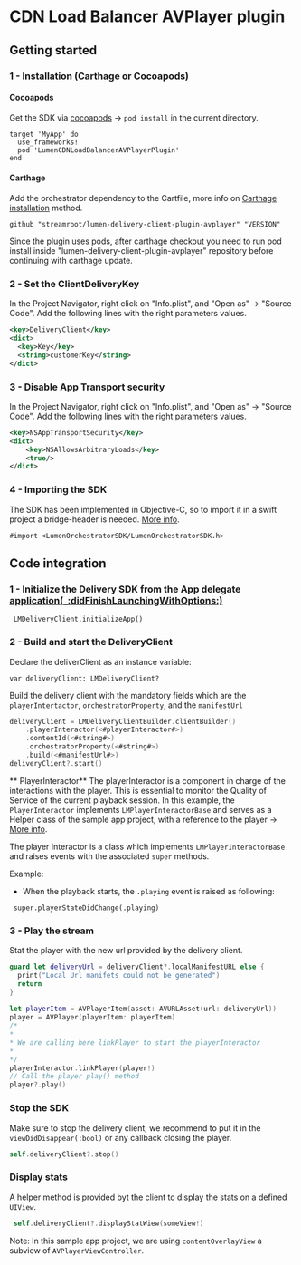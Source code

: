 # CDN Load Balancer AVPlayer plugin
 
## Getting started

### 1 - Installation (Carthage or Cocoapods)

#### Cocoapods
Get the SDK via [cocoapods](https://cocoapods.org/) -> `pod install` in the current directory.

```
target 'MyApp' do
  use_frameworks!
  pod 'LumenCDNLoadBalancerAVPlayerPlugin'
end
```

#### Carthage

Add the orchestrator dependency to the Cartfile, more info on [Carthage installation](https://github.com/Carthage/Carthage#quick-start) method.
```
github "streamroot/lumen-delivery-client-plugin-avplayer" "VERSION"
```

Since the plugin uses pods, after carthage checkout you need to run pod install inside "lumen-delivery-client-plugin-avplayer" repository before continuing with carthage update.

### 2 - Set the ClientDeliveryKey
In the Project Navigator, right click on "Info.plist", and "Open as" → "Source Code".
Add the following lines with the right parameters values.

```xml
<key>DeliveryClient</key>
<dict>
  <key>Key</key>
  <string>customerKey</string>
</dict>
```

### 3 - Disable App Transport security
In the Project Navigator, right click on "Info.plist", and "Open as" → "Source Code".
Add the following lines with the right parameters values.

```xml
<key>NSAppTransportSecurity</key>
<dict>
	<key>NSAllowsArbitraryLoads</key>
	<true/>
</dict>
```

### 4 - Importing the SDK
The SDK has been implemented in Objective-C, so to import it in a swift project a bridge-header is needed. [More info](https://developer.apple.com/documentation/swift/imported_c_and_objective-c_apis).

```
#import <LumenOrchestratorSDK/LumenOrchestratorSDK.h>
```

## Code integration

### 1 - Initialize the Delivery SDK from the App delegate [application(_:didFinishLaunchingWithOptions:)](https://developer.apple.com/documentation/uikit/uiapplicationdelegate/1622921-application)

```
 LMDeliveryClient.initializeApp()
```

### 2 - Build and start the DeliveryClient
Declare the deliverClient as an instance variable:
```
var deliveryClient: LMDeliveryClient?
```

Build the delivery client with the mandatory fields which are the `playerIntertactor`, `orchestratorProperty`, and the `manifestUrl`
```swift
deliveryClient = LMDeliveryClientBuilder.clientBuilder()
    .playerInteractor(<#playerInteractor#>)
    .contentId(<#string#>)
    .orchestratorProperty(<#string#>)   
    .build(<#manifestUrl#>)
deliveryClient?.start()
```


** PlayerInteractor**
The playerInteractor is a component in charge of the interactions with the player. This is essential to monitor the Quality of Service of the current playback session.
In this example, the `PlayerInteractor` implements `LMPlayerInteractorBase` and serves as a Helper class of the sample app project, with a reference to the player -> [More info](AVPlayerOrchestrator/PlayerInteractor.swift).

The player Interactor is a class which implements `LMPlayerInteractorBase` and raises events with the associated `super` methods.

Example:
- When the playback starts, the `.playing` event is raised as following:
```
 super.playerStateDidChange(.playing)
```

### 3 - Play the stream
Stat the player with the new url provided by the delivery client.
```swift
guard let deliveryUrl = deliveryClient?.localManifestURL else {
  print("Local Url manifets could not be generated")
  return
}
    
let playerItem = AVPlayerItem(asset: AVURLAsset(url: deliveryUrl))
player = AVPlayer(playerItem: playerItem)
/*
* 
* We are calling here linkPlayer to start the playerInteractor
* 
*/
playerInteractor.linkPlayer(player!)
// Call the player play() method
player?.play()
```

### Stop the SDK
Make sure to stop the delivery client, we recommend to put it in the `viewDidDisappear(:bool)` or any callback closing the player.
```swift 
self.deliveryClient?.stop()
```

### Display stats

A helper method is provided byt the client to display the stats on a defined `UIView`.
```swift 
 self.deliveryClient?.displayStatWiew(someView!)
```
Note: In this sample app project, we are using `contentOverlayView` a subview of `AVPlayerViewController`.
